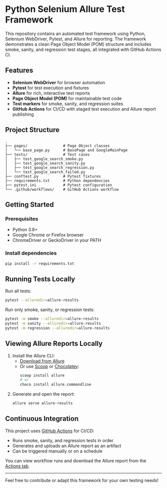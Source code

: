 # Python Selenium Allure Test Framework

This repository contains an automated test framework using Python, Selenium WebDriver, Pytest, and Allure for reporting. The framework demonstrates a clean Page Object Model (POM) structure and includes smoke, sanity, and regression test stages, all integrated with GitHub Actions CI.

## Features
- **Selenium WebDriver** for browser automation
- **Pytest** for test execution and fixtures
- **Allure** for rich, interactive test reports
- **Page Object Model (POM)** for maintainable test code
- **Test markers** for smoke, sanity, and regression suites
- **GitHub Actions** for CI/CD with staged test execution and Allure report publishing

## Project Structure
```
.
├── pages/                # Page Object classes
│   └── base_page.py      # BasePage and GoogleMainPage
├── tests/                # Test cases
│   ├── test_google_search_smoke.py
│   ├── test_google_search_sanity.py
│   ├── test_google_search_regression.py
│   └── test_google_search_failed.py
├── conftest.py           # Pytest fixtures
├── requirements.txt      # Python dependencies
├── pytest.ini            # Pytest configuration
└── .github/workflows/    # GitHub Actions workflow
```

## Getting Started

### Prerequisites
- Python 3.8+
- Google Chrome or Firefox browser
- ChromeDriver or GeckoDriver in your PATH

### Install dependencies
```bash
pip install -r requirements.txt
```

## Running Tests Locally

Run all tests:
```bash
pytest --alluredir=allure-results
```

Run only smoke, sanity, or regression tests:
```bash
pytest -m smoke --alluredir=allure-results
pytest -m sanity --alluredir=allure-results
pytest -m regression --alluredir=allure-results
```

## Viewing Allure Reports Locally
1. Install the Allure CLI:
   - [Download from Allure](https://docs.qameta.io/allure/#_get_started)
   - Or use [Scoop](https://scoop.sh/) or [Chocolatey](https://chocolatey.org/):
     ```bash
     scoop install allure
     # or
     choco install allure.commandline
     ```
2. Generate and open the report:
   ```bash
   allure serve allure-results
   ```

## Continuous Integration

This project uses [GitHub Actions](https://github.com/features/actions) for CI/CD:
- Runs smoke, sanity, and regression tests in order
- Generates and uploads an Allure report as an artifact
- Can be triggered manually or on a schedule

You can view workflow runs and download the Allure report from the [Actions tab](../../actions).

---

Feel free to contribute or adapt this framework for your own testing needs! 